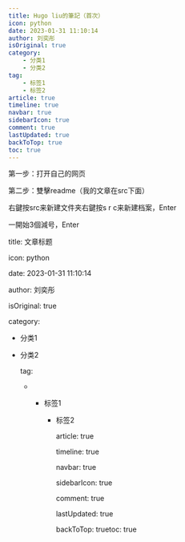 ```yaml
---
title: Hugo liu的筆記（首次）
icon: python
date: 2023-01-31 11:10:14
author: 刘奕彤
isOriginal: true
category: 
    - 分类1
    - 分类2
tag:
    - 标签1
    - 标签2
article: true
timeline: true
navbar: true
sidebarIcon: true
comment: true
lastUpdated: true
backToTop: true
toc: true
---
```


第一步：打开自己的网页

第二步：雙擊readme（我的文章在src下面）

右鍵按src来新建文件夹右鍵按s r c来新建档案，Enter

一開始3個減号，Enter

title: 文章标题

icon: python

date: 2023-01-31 11:10:14

author: 刘奕彤

isOriginal: true

category:     

- 分类1    

- 分类2

    tag:   

    - - 标签1    

        - 标签2

            article: true

            timeline: true

            navbar: true

            sidebarIcon: true

            comment: true

            lastUpdated: true

            backToTop: truetoc: true

            
